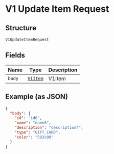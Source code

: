 
# V1 Update Item Request

## Structure

`V1UpdateItemRequest`

## Fields

| Name | Type | Description |
|  --- | --- | --- |
| `body` | [`V1Item`](/doc/models/v1-item.md) | V1Item |

## Example (as JSON)

```json
{
  "body": {
    "id": "id6",
    "name": "name6",
    "description": "description4",
    "type": "GIFT_CARD",
    "color": "593c00"
  }
}
```

